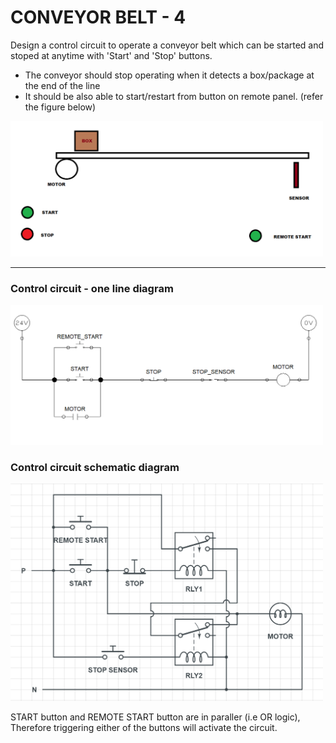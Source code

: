 # CONVEYOR BELT - 4

Design a control circuit to operate a conveyor belt which can be started and stoped at anytime with 'Start' and 'Stop' buttons.
- The conveyor should stop operating when it detects a box/package at the end of the line 
- It should be also able to start/restart from button on remote panel. (refer the figure below)

<img src="../../assets/images/example/41.png" alt="ques" width="500"/>

----

### Control circuit - one line diagram

<img src="../../assets/images/example/42.png" alt="base idea" width="500"/>

### Control circuit schematic diagram

<img src="../../assets/images/example/43.png" alt="final solution" width="500"/>

<br>

START button and REMOTE START button are in paraller (i.e OR logic), Therefore triggering either of the buttons will activate the circuit.